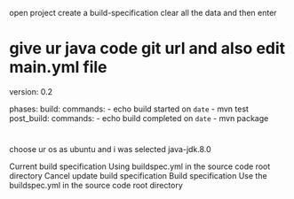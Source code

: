 open project create a build-specification  clear all the data  and then enter

# give ur java code git url and also edit main.yml file

version: 0.2

phases:
  build:
    commands:
      - echo build started on `date`
      - mvn test
  post_build:
    commands:
      - echo build completed on `date`
      - mvn package


#

choose ur os as ubuntu
and i was selected java-jdk.8.0

Current build specification
Using buildspec.yml in the source code root directory
Cancel update build specification
Build specification
Use the buildspec.yml in the source code root directory